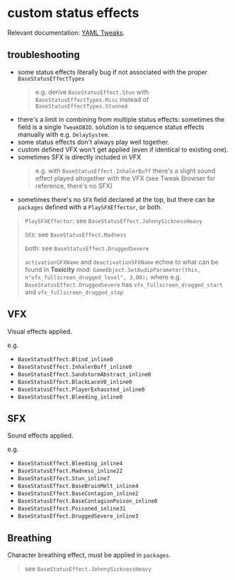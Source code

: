 # custom status effects

Relevant documentation: [YAML Tweaks](https://github.com/psiberx/cp2077-tweak-xl/wiki/YAML-Tweaks).

## troubleshooting

- some status effects literally bug if not associated with the proper `BaseStatusEffectTypes`
  > e.g. derive `BaseStatusEffect.Stun` with `BaseStatusEffectTypes.Misc` instead of `BaseStatusEffectTypes.Stunned`
- there's a limit in combining from multiple status effects: sometimes the field is a single `TweakDBID`. solution is to sequence status effects manually with e.g. `DelaySystem`.
- some status effects don't always play well together.
- custom defined VFX won't get applied (even if identical to existing one).
- sometimes SFX is directly included in VFX
  > e.g. with `BaseStatusEffect.InhalerBuff` there's a slight sound effect played altogether with the VFX (see Tweak Browser for reference, there's no SFX)
- sometimes there's no `SFX` field declared at the top, but there can be `packages` defined with a `PlaySFXEffector`, or both.

 > `PlaySFXEffector`: see `BaseStatusEffect.JohnnySicknessHeavy`
 >
 > `SFX`: see `BaseStatusEffect.Madness`
 >
 > both: see `BaseStatusEffect.DruggedSevere`
 >
 > `activationSFXName` and `deactivationSFXName` echoe to what can be found in **Toxicity** mod: `GameObject.SetAudioParameter(this, n"vfx_fullscreen_drugged_level", 3.00);` where e.g. `BaseStatusEffect.DruggedSevere` has `vfx_fullscreen_drugged_start` and `vfx_fullscreen_drugged_stop`

## VFX

Visual effects applied.

e.g.

- `BaseStatusEffect.Blind_inline0`
- `BaseStatusEffect.InhalerBuff_inline0`
- `BaseStatusEffect.SandstormAbstract_inline0`
- `BaseStatusEffect.BlackLaceV0_inline0`
- `BaseStatusEffect.PlayerExhausted_inline0`
- `BaseStatusEffect.Bleeding_inline0`

## SFX

Sound effects applied.

e.g.

- `BaseStatusEffect.Bleeding_inline4`
- `BaseStatusEffect.Madness_inline22`
- `BaseStatusEffect.Stun_inline7`
- `BaseStatusEffect.BaseBrainMelt_inline4`
- `BaseStatusEffect.BaseContagion_inline2`
- `BaseStatusEffect.BaseContagionPoison_inline0`
- `BaseStatusEffect.Poisoned_inline31`
- `BaseStatusEffect.DruggedSevere_inline3`

## Breathing

Character breathing effect, must be applied in `packages`.
> see `BaseStatusEffect.JohnnySicknessHeavy`
